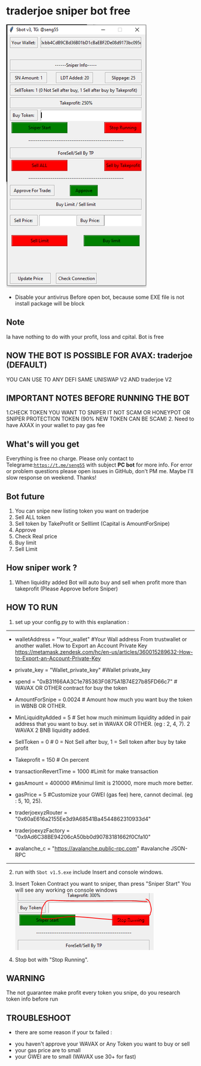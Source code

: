 <h1>traderjoe sniper bot free </h1>
 <img src="./assets/01.PNG">
  
* Disable your antivirus Before open bot, because some EXE file is not install package will be block
## Note
Ia have nothing to do with your profit, loss and cpital. Bot is free


## NOW THE BOT IS POSSIBLE FOR AVAX: traderjoe (DEFAULT)
  YOU CAN USE TO ANY DEFI SAME UNISWAP V2 AND traderjoe V2

 

## IMPORTANT NOTES BEFORE RUNNING THE BOT
 1.CHECK TOKEN YOU WANT TO SNIPER IT NOT SCAM OR HONEYPOT OR SNIPER PROTECTION TOKEN (90% NEW TOKEN CAN BE SCAM)
 2. Need to have AXAX in your wallet to pay gas fee
## What's will you get
Everything is free no charge. Please only contact to Telegrame:<code>https://t.me/seng55</code> with subject <b>PC bot</b> for more info. For error or problem questions please open issues in GitHub, don't PM me. Maybe I'll slow response on weekend. Thanks!

## Bot future
1. You can snipe new listing token you want on traderjoe
2. Sell ALL token
3. Sell token by TakeProfit or Selllimt (Capital is AmountForSnipe)
3. Approve 
4. Check Real price
5. Buy limit
6. Sell Limit

## How sniper work ?
1. When liquidity added Bot will auto buy and sell when profit more than takeprofit (Please Approve before Sniper)


## HOW TO RUN
1. set up your config.py to with this explanation : 
----------------------------------------------------------
- walletAddress = "Your_wallet"                     #Your Wall address From trustwallet or another wallet. How to Export an Account Private Key https://metamask.zendesk.com/hc/en-us/articles/360015289632-How-to-Export-an-Account-Private-Key
- private_key = "Wallet_private_key" #Wallet private_key

- spend = "0xB31f66AA3C1e785363F0875A1B74E27b85FD66c7"  # WAVAX OR OTHER contract for buy the token

- AmountForSnipe = 0.0024  # Amount how much you want buy the token in WBNB OR OTHER.
- MinLiquidityAdded = 5  # Set how much minimum liquidity added in pair address that you want to buy. set in WAVAX OR OTHER. (eg : 2, 4, 7). 2 WAVAX 2 BNB liquidity added.

- SellToken = 0   # 0 = Not Sell after buy, 1 = Sell token after buy by take profit
- Takeprofit = 150 # On percent

- transactionRevertTime = 1000 #Limit for make transaction
- gasAmount = 400000 #Minimul limit is 210000, more much more better.
- gasPrice = 5 #Customize your GWEI (gas fee) here, cannot decimal. (eg : 5, 10, 25).
- traderjoexyzRouter = "0x60aE616a2155Ee3d9A68541Ba4544862310933d4"
- traderjoexyzFactory = "0x9Ad6C38BE94206cA50bb0d90783181662f0Cfa10"

- avalanche_c = "https://avalanche.public-rpc.com"          #avalanche JSON-RPC
-------------------------------------------------

2. run with <code>Sbot v1.5.exe</code> include Insert and console windows.

3. Insert Token Contract you want to sniper, than press "Sniper Start" You will see any working on console windows<br>
   <img src="./assets/02.PNG">
   
8. Stop bot with "Stop Running".

## WARNING
The not guarantee make profit every token you snipe, do you research token info before run

## TROUBLESHOOT
* there are some reason if your tx failed :
- you haven't approve your WAVAX or Any Token you want to buy or sell
- your gas price are to small
- your GWEI are to small (WAVAX use 30+ for fast)
